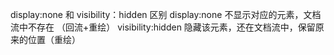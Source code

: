 display:none 和 visibility：hidden 区别
display:none 不显示对应的元素，文档流中不存在 （回流+重绘）
visibility:hidden 隐藏该元素，还在文档流中，保留原来的位置（重绘）
